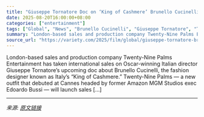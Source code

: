 ```yaml
---
title: "Giuseppe Tornatore Doc on ‘King of Cashmere’ Brunello Cucinelli Boarded by Twenty-Nine Palms Entertainment, Sales to Launch at TIFF (EXCLUSIVE)"
date: 2025-08-20T16:00:00+08:00
categories: ["entertainment"]
tags: ["Global", "News", "Brunello Cucinelli", "Giuseppe Tornatore", "Toronto Film Festival"]
summary: "London-based sales and production company Twenty-Nine Palms Entertainment has taken international sales on Oscar-winning Italian director Giuseppe Tornatore’s upcoming doc about Brunello Cucinelli, th"
source_url: "https://variety.com/2025/film/global/giuseppe-tornatore-brunello-cucinelli-twenty-nine-palms-1236492941/"
---
```


London-based sales and production company Twenty-Nine Palms Entertainment has taken international sales on Oscar-winning Italian director Giuseppe Tornatore’s upcoming doc about Brunello Cucinelli, the fashion designer known as Italy’s &#8220;King of Cashmere.&#8221; Twenty-Nine Palms — a new outfit that debuted at Cannes headed by former Amazon MGM Studios exec Edoardo Bussi — will launch sales [&#8230;]

---

*来源: [原文链接](https://variety.com/2025/film/global/giuseppe-tornatore-brunello-cucinelli-twenty-nine-palms-1236492941/)*

